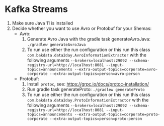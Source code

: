 # Kafka Streams

1. Make sure Java 11 is installed
2. Decide whether you want to use Avro or Protobuf for your Shemas:
    - Avro:
        1. Generate Avro Java with the gradle task generateAvroJava: `./gradlew generateAvroJava`
        2. To run use either the run configuration or this run this
           class `com.bakdata.data2day.AvroInformationExtractor` with the following
           arguments `--brokers=localhost:29092 --schema-registry-url=http://localhost:8081 --input-topics=announcements --extra-output-topics=corporate=avro-corporate --extra-output-topics=person=avro-person`
    - Protobuf:
        1. Install `protoc`, see: https://grpc.io/docs/protoc-installation/
        2. Run gradle task generateProto: `./gradlew generateProto`
        3. To run use either the run configuration or this run this
           class  `com.bakdata.data2day.ProtoInformationExtractor` with the following
           arguments `--brokers=localhost:29092 --schema-registry-url=http://localhost:8081 --input-topics=announcements --extra-output-topics=corporate=proto-corporate --extra-output-topics=person=proto-person`
